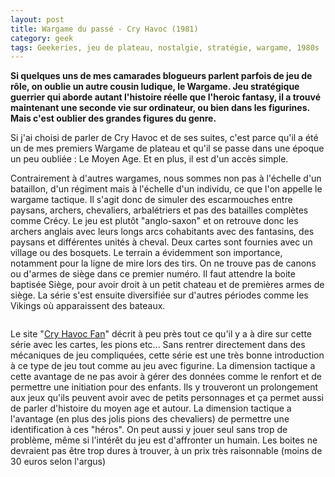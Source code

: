```yaml
---
layout: post
title: Wargame du passé - Cry Havoc (1981)
category: geek
tags: Geekeries, jeu de plateau, nostalgie, stratégie, wargame, 1980s
---
```

**Si quelques uns de mes camarades blogueurs parlent parfois de jeu de rôle, on oublie un autre cousin ludique, le Wargame. Jeu stratégique guerrier qui aborde autant l'histoire réelle que l'heroic fantasy, il a trouvé maintenant une seconde vie sur ordinateur, ou bien dans les figurines. Mais c'est oublier des grandes figures du genre.**

Si j'ai choisi de parler de Cry Havoc et de ses suites, c'est parce qu'il a été un de mes premiers Wargame de plateau et qu'il se passe dans une époque un peu oubliée : Le Moyen Age. Et en plus, il est d'un accès simple.

Contrairement à d'autres wargames, nous sommes non pas à l'échelle d'un bataillon, d'un régiment mais à l'échelle d'un individu, ce que l'on appelle le wargame tactique. Il s'agit donc de simuler des escarmouches entre paysans, archers, chevaliers, arbalétriers et pas des batailles complètes comme Crécy. Le jeu est plutôt "anglo-saxon" et on retrouve donc les archers anglais avec leurs longs arcs cohabitants avec des fantasins, des paysans et différentes unités à cheval. Deux cartes sont fournies avec un village ou des bosquets. Le terrain a évidemment son importance, notamment pour la ligne de mire lors des tirs. On ne trouve pas de canons ou d'armes de siège dans ce premier numéro. Il faut attendre la boite baptisée Siège, pour avoir droit à un petit chateau et de premières armes de siège. La série s'est ensuite diversifiée sur d'autres périodes comme les Vikings où apparaissent des bateaux.

<img src="http://www.cryhavocfan.org/fr/suite/cryhavoc/images/chbox2.gif" alt="" />

Le site "<a href="http://www.cryhavocfan.org">Cry Havoc Fan</a>" décrit à peu près tout ce qu'il y a à dire sur cette série avec les cartes, les pions etc... Sans rentrer directement dans des mécaniques de jeu compliquées, cette série est une très bonne introduction à ce type de jeu tout comme au jeu avec figurine. La dimension tactique a cette avantage de ne pas avoir à gérer des données comme le renfort et de permettre une initiation pour des enfants. Ils y trouveront un prolongement aux jeux qu'ils peuvent avoir avec de petits personnages et ça permet aussi de parler d'histoire du moyen age et autour. La dimension tactique a l'avantage (en plus des jolis pions des chevaliers) de permettre une identification à ces "héros". On peut aussi y jouer seul sans trop de problème, même si l'intérêt du jeu est d'affronter un humain. Les boites ne devraient pas être trop dures à trouver, à un prix très raisonnable (moins de 30 euros selon l'argus)


